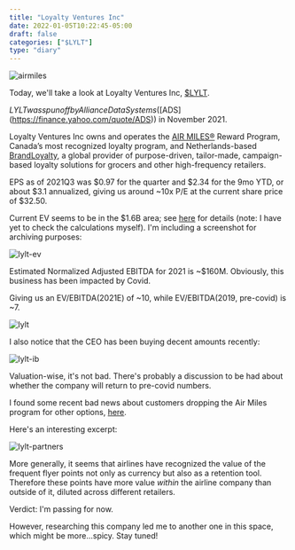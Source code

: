 ```yaml
---
title: "Loyalty Ventures Inc"
date: 2022-01-05T10:22:45-05:00
draft: false
categories: ["$LYLT"]
type: "diary"
---
```


![airmiles](/images/airmiles.jpg)

Today, we'll take a look at Loyalty Ventures Inc, [$LYLT](https://finance.yahoo.com/quote/LYLT).

$LYLT was spun off by Alliance Data Systems ([$ADS](https://finance.yahoo.com/quote/ADS)) in November 2021. 

Loyalty Ventures Inc owns and operates the [AIR MILES®](https://www.airmiles.ca/en.html) Reward Program, Canada’s most recognized loyalty program, and Netherlands-based [BrandLoyalty](https://www.brandloyalty.com/), a global provider of purpose-driven, tailor-made, campaign-based loyalty solutions for grocers and other high-frequency retailers. 

EPS as of 2021Q3 was $0.97 for the quarter and $2.34 for the 9mo YTD, or about $3.1 annualized, giving us around ~10x P/E at the current share price of $32.50.

Current EV seems to be in the $1.6B area; see [here](https://twitter.com/AikidoFidu/status/1458874483327090691) for details (note: I have yet to check the calculations myself). I'm including a screenshot for archiving purposes:

![lylt-ev](/images/lylt-ev.png)

Estimated Normalized Adjusted EBITDA for 2021 is ~$160M. Obviously, this business has been impacted by Covid.

Giving us an EV/EBITDA(2021E) of ~10, while EV/EBITDA(2019, pre-covid) is ~7.

![lylt](/images/lylt.png)

I also notice that the CEO has been buying decent amounts recently:

![lylt-ib](/images/lylt-ib.png)

Valuation-wise, it's not bad. There's probably a discussion to be had about whether the company will return to pre-covid numbers.

I found some recent bad news about customers dropping the Air Miles program for other options, [here](https://www.ratehub.ca/blog/air-miles-loses-a-major-in-store-partner-and-its-not-the-first/).

Here's an interesting excerpt:

![lylt-partners](/images/lylt-partners.png)

More generally, it seems that airlines have recognized the value of the frequent flyer points not only as currency but also as a retention tool. Therefore these points have more value _within_ the airline company than outside of it, diluted across different retailers.

Verdict: I'm passing for now.

However, researching this company led me to another one in this space, which might be more...spicy. Stay tuned!

